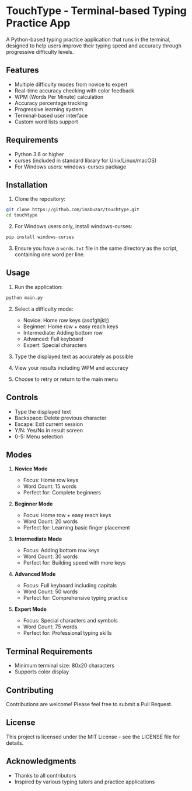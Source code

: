 # TouchType - Terminal-based Typing Practice App

A Python-based typing practice application that runs in the terminal, designed to help users improve their typing speed and accuracy through progressive difficulty levels.

## Features

- Multiple difficulty modes from novice to expert
- Real-time accuracy checking with color feedback
- WPM (Words Per Minute) calculation
- Accuracy percentage tracking
- Progressive learning system
- Terminal-based user interface
- Custom word lists support

## Requirements

- Python 3.6 or higher
- curses (included in standard library for Unix/Linux/macOS)
- For Windows users: windows-curses package

## Installation

1. Clone the repository:

```bash
git clone https://github.com/imabuzar/touchtype.git
cd touchtype
```

2. For Windows users only, install windows-curses:

```bash
pip install windows-curses
```

3. Ensure you have a `words.txt` file in the same directory as the script, containing one word per line.

## Usage

1. Run the application:

```bash
python main.py
```

2. Select a difficulty mode:

   - Novice: Home row keys (asdfghjkl;)
   - Beginner: Home row + easy reach keys
   - Intermediate: Adding bottom row
   - Advanced: Full keyboard
   - Expert: Special characters

3. Type the displayed text as accurately as possible
4. View your results including WPM and accuracy
5. Choose to retry or return to the main menu

## Controls

- Type the displayed text
- Backspace: Delete previous character
- Escape: Exit current session
- Y/N: Yes/No in result screen
- 0-5: Menu selection

## Modes

1. **Novice Mode**

   - Focus: Home row keys
   - Word Count: 15 words
   - Perfect for: Complete beginners

2. **Beginner Mode**

   - Focus: Home row + easy reach keys
   - Word Count: 20 words
   - Perfect for: Learning basic finger placement

3. **Intermediate Mode**

   - Focus: Adding bottom row keys
   - Word Count: 30 words
   - Perfect for: Building speed with more keys

4. **Advanced Mode**

   - Focus: Full keyboard including capitals
   - Word Count: 50 words
   - Perfect for: Comprehensive typing practice

5. **Expert Mode**
   - Focus: Special characters and symbols
   - Word Count: 75 words
   - Perfect for: Professional typing skills

## Terminal Requirements

- Minimum terminal size: 80x20 characters
- Supports color display

## Contributing

Contributions are welcome! Please feel free to submit a Pull Request.

## License

This project is licensed under the MIT License - see the LICENSE file for details.

## Acknowledgments

- Thanks to all contributors
- Inspired by various typing tutors and practice applications
